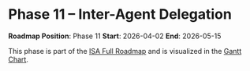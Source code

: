 # Phase 11 – Inter-Agent Delegation

**Roadmap Position**: Phase 11
**Start**: 2026-04-02
**End**: 2026-05-15

This phase is part of the [ISA Full Roadmap](../ISA_Roadmap_Full_Expanded.md) and is visualized in the [Gantt Chart](../ISA_Roadmap_Gantt.png).